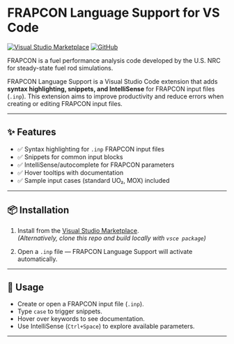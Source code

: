 # FRAPCON Language Support for VS Code

[![Visual Studio Marketplace](https://img.shields.io/visual-studio-marketplace/v/aozturk.frapcon-vscode?label=VS%20Marketplace)](https://marketplace.visualstudio.com/items?itemName=aozturk.frapcon-vscode)
[![GitHub](https://img.shields.io/github/stars/abdurrahmanozturk/frapcon-vscode?style=social)](https://github.com/abdurrahmanozturk/frapcon-vscode)

FRAPCON is a fuel performance analysis code developed by the U.S. NRC for steady-state fuel rod simulations.

FRAPCON Language Support is a Visual Studio Code extension that adds **syntax highlighting, snippets, and IntelliSense** for FRAPCON input files (`.inp`).
This extension aims to improve productivity and reduce errors when creating or editing FRAPCON input files.

---

## ✨ Features
- ✅ Syntax highlighting for `.inp` FRAPCON input files  
- ✅ Snippets for common input blocks  
- ✅ IntelliSense/autocomplete for FRAPCON parameters  
- ✅ Hover tooltips with documentation
- ✅ Sample input cases (standard UO₂, MOX) included  

---

## 📦 Installation
1. Install from the [Visual Studio Marketplace](https://marketplace.visualstudio.com/).  
   *(Alternatively, clone this repo and build locally with `vsce package`)*

2. Open a `.inp` file — FRAPCON Language Support will activate automatically.

---

## 🚀 Usage
- Create or open a FRAPCON input file (`.inp`).  
- Type `case` to trigger snippets.  
- Hover over keywords to see documentation.  
- Use IntelliSense (`Ctrl+Space`) to explore available parameters.

---
<!-- 
## 📂 Folder Structure

frapcon-vscode/\
├─ src/ # Extension source (TypeScript)\
├─ dist/ # Compiled JS\
├─ syntaxes/ # TextMate grammar for syntax\
├─ snippets/ # FRAPCON input snippets\
├─ language-configuration.json\
├─ frapconDocs.json # Parameter docs for IntelliSense\
├─ package.json\
├─ tsconfig.json\
├─ README.md\
└─ LICENSE.md\ -->